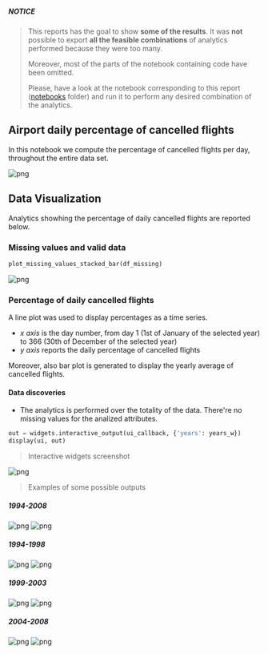##### NOTICE

> This reports has the goal to show **some of the results**. It was **not** possible to export **all the feasible combinations** of analytics performed because they were too many.
>
> Moreover, most of the parts of the notebook containing code have been omitted.
>
> Please, have a look at the notebook corresponding to this report ([notebooks](../notebooks) folder) and run it to perform any desired combination of the analytics.


## **Airport daily percentage of cancelled flights**


In this notebook we compute the percentage of cancelled flights per day, throughout the entire data set.

![png](images/01-daily-cancelled-flights/00_0.png)

## Data Visualization

Analytics showhing the percentage of daily cancelled flights are reported below.

### Missing values and valid data


```python
plot_missing_values_stacked_bar(df_missing)
```


![png](images/01-daily-cancelled-flights/46_0.png)


### Percentage of daily cancelled flights

A line plot was used to display percentages as a time series. 

- _x axis_ is the day number, from day 1 (1st of January of the selected year) to 366 (30th of December of the selected year)
- _y axis_ reports the daily percentage of cancelled flights

Moreover, also bar plot is generated to display the yearly average of cancelled flights.


#### Data discoveries

- The analytics is performed over the totality of the data. There're no missing values for the analized attributes.


```python
out = widgets.interactive_output(ui_callback, {'years': years_w})
display(ui, out)
```

> Interactive widgets screenshot

![png](images/01-daily-cancelled-flights/widgets_screenshot.png)

> Examples of some possible outputs

##### 1994-2008
![png](images/01-daily-cancelled-flights/ts_total.png)
![png](images/01-daily-cancelled-flights/av_total.png)


##### 1994-1998
![png](images/01-daily-cancelled-flights/ts_1994-1998.png)
![png](images/01-daily-cancelled-flights/av_1994-1998.png)


##### 1999-2003
![png](images/01-daily-cancelled-flights/ts_1999-2003.png)
![png](images/01-daily-cancelled-flights/av_1999-2003.png)


##### 2004-2008
![png](images/01-daily-cancelled-flights/ts_2004-2008.png)
![png](images/01-daily-cancelled-flights/av_2004-2008.png)

